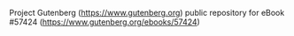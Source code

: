 Project Gutenberg (https://www.gutenberg.org) public repository for
eBook #57424 (https://www.gutenberg.org/ebooks/57424)
